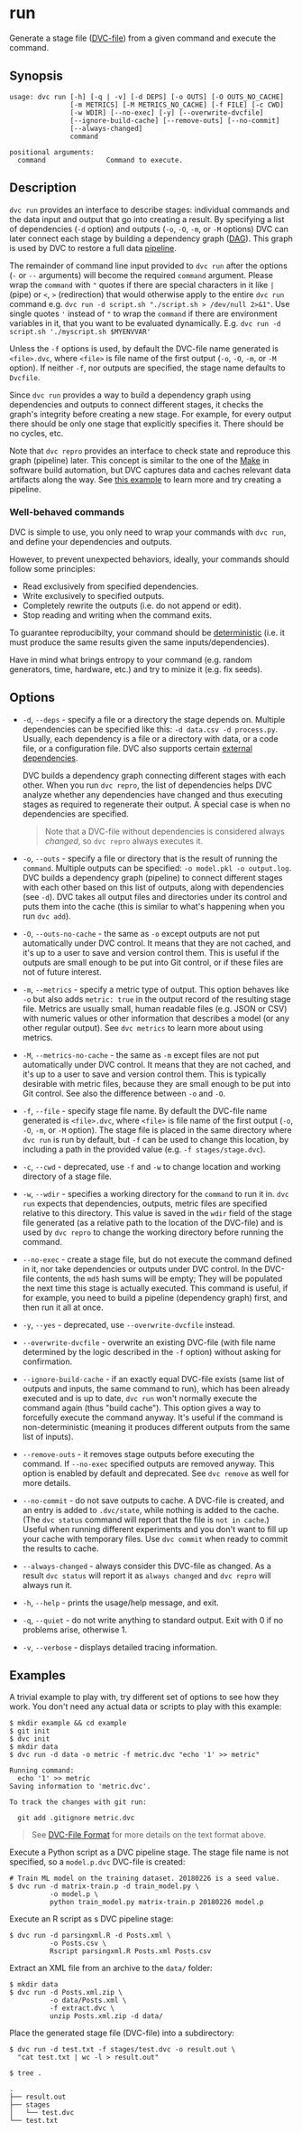 # run

Generate a stage file ([DVC-file](/doc/user-guide/dvc-file-format)) from a given
command and execute the command.

## Synopsis

```usage
usage: dvc run [-h] [-q | -v] [-d DEPS] [-o OUTS] [-O OUTS_NO_CACHE]
               [-m METRICS] [-M METRICS_NO_CACHE] [-f FILE] [-c CWD]
               [-w WDIR] [--no-exec] [-y] [--overwrite-dvcfile]
               [--ignore-build-cache] [--remove-outs] [--no-commit]
               [--always-changed]
               command

positional arguments:
  command               Command to execute.
```

## Description

`dvc run` provides an interface to describe stages: individual commands and the
data input and output that go into creating a result. By specifying a list of
dependencies (`-d` option) and <abbr>outputs</abbr> (`-o`, `-O`, `-m`, or `-M`
options) DVC can later connect each stage by building a dependency graph
([DAG](https://en.wikipedia.org/wiki/Directed_acyclic_graph)). This graph is
used by DVC to restore a full data [pipeline](/doc/command-reference/pipeline).

The remainder of command line input provided to `dvc run` after the options (`-`
or `--` arguments) will become the required `command` argument. Please wrap the
`command` with `"` quotes if there are special characters in it like `|` (pipe)
or `<`, `>` (redirection) that would otherwise apply to the entire `dvc run`
command e.g. `dvc run -d script.sh "./script.sh > /dev/null 2>&1"`. Use single
quotes `'` instead of `"` to wrap the `command` if there are environment
variables in it, that you want to be evaluated dynamically. E.g.
`dvc run -d script.sh './myscript.sh $MYENVVAR'`

Unless the `-f` options is used, by default the DVC-file name generated is
`<file>.dvc`, where `<file>` is file name of the first output (`-o`, `-O`, `-m`,
or `-M` option). If neither `-f`, nor outputs are specified, the stage name
defaults to `Dvcfile`.

Since `dvc run` provides a way to build a dependency graph using dependencies
and outputs to connect different stages, it checks the graph's integrity before
creating a new stage. For example, for every output there should be only one
stage that explicitly specifies it. There should be no cycles, etc.

Note that `dvc repro` provides an interface to check state and reproduce this
graph (pipeline) later. This concept is similar to the one of the
[Make](https://www.gnu.org/software/make/) in software build automation, but DVC
captures data and <abbr>caches</abbr> relevant <abbr>data artifacts</abbr> along
the way. See [this example](/doc/get-started/example-pipeline) to learn more and
try creating a pipeline.

### Well-behaved commands

DVC is simple to use, you only need to wrap your commands with `dvc run`, and
define your dependencies and outputs.

However, to prevent unexpected behaviors, ideally, your commands should follow
some principles:

- Read exclusively from specified dependencies.
- Write exclusively to specified outputs.
- Completely rewrite the outputs (i.e. do not append or edit).
- Stop reading and writing when the command exits.

To guarantee reproducibilty, your command should be
[deterministic](https://en.wikipedia.org/wiki/Deterministic_algorithm) (i.e. it
must produce the same results given the same inputs/dependencies).

Have in mind what brings entropy to your command (e.g. random generators, time,
hardware, etc.) and try to minize it (e.g. fix seeds).

## Options

- `-d`, `--deps` - specify a file or a directory the stage depends on. Multiple
  dependencies can be specified like this: `-d data.csv -d process.py`. Usually,
  each dependency is a file or a directory with data, or a code file, or a
  configuration file. DVC also supports certain
  [external dependencies](/doc/user-guide/external-dependencies).

  DVC builds a dependency graph connecting different stages with each other.
  When you run `dvc repro`, the list of dependencies helps DVC analyze whether
  any dependencies have changed and thus executing stages as required to
  regenerate their output. A special case is when no dependencies are specified.

  > Note that a DVC-file without dependencies is considered always _changed_, so
  > `dvc repro` always executes it.

- `-o`, `--outs` - specify a file or directory that is the result of running the
  `command`. Multiple outputs can be specified: `-o model.pkl -o output.log`.
  DVC builds a dependency graph (pipeline) to connect different stages with each
  other based on this list of outputs, along with dependencies (see `-d`). DVC
  takes all output files and directories under its control and puts them into
  the cache (this is similar to what's happening when you run `dvc add`).

- `-O`, `--outs-no-cache` - the same as `-o` except outputs are not put
  automatically under DVC control. It means that they are not cached, and it's
  up to a user to save and version control them. This is useful if the outputs
  are small enough to be put into Git control, or if these files are not of
  future interest.

- `-m`, `--metrics` - specify a metric type of output. This option behaves like
  `-o` but also adds `metric: true` in the output record of the resulting stage
  file. Metrics are usually small, human readable files (e.g. JSON or CSV) with
  numeric values or other information that describes a model (or any other
  regular output). See `dvc metrics` to learn more about using metrics.

- `-M`, `--metrics-no-cache` - the same as `-m` except files are not put
  automatically under DVC control. It means that they are not cached, and it's
  up to a user to save and version control them. This is typically desirable
  with metric files, because they are small enough to be put into Git control.
  See also the difference between `-o` and `-O`.

- `-f`, `--file` - specify stage file name. By default the DVC-file name
  generated is `<file>.dvc`, where `<file>` is file name of the first output
  (`-o`, `-O`, `-m`, or `-M` option). The stage file is placed in the same
  directory where `dvc run` is run by default, but `-f` can be used to change
  this location, by including a path in the provided value (e.g.
  `-f stages/stage.dvc`).

- `-c`, `--cwd` - deprecated, use `-f` and `-w` to change location and working
  directory of a stage file.

- `-w`, `--wdir` - specifies a working directory for the `command` to run it in.
  `dvc run` expects that dependencies, outputs, metric files are specified
  relative to this directory. This value is saved in the `wdir` field of the
  stage file generated (as a relative path to the location of the DVC-file) and
  is used by `dvc repro` to change the working directory before running the
  command.

- `--no-exec` - create a stage file, but do not execute the command defined in
  it, nor take dependencies or outputs under DVC control. In the DVC-file
  contents, the `md5` hash sums will be empty; They will be populated the next
  time this stage is actually executed. This command is useful, if for example,
  you need to build a pipeline (dependency graph) first, and then run it all at
  once.

- `-y`, `--yes` - deprecated, use `--overwrite-dvcfile` instead.

- `--overwrite-dvcfile` - overwrite an existing DVC-file (with file name
  determined by the logic described in the `-f` option) without asking for
  confirmation.

- `--ignore-build-cache` - if an exactly equal DVC-file exists (same list of
  outputs and inputs, the same command to run), which has been already executed
  and is up to date, `dvc run` won't normally execute the command again (thus
  "build cache"). This option gives a way to forcefully execute the command
  anyway. It's useful if the command is non-deterministic (meaning it produces
  different outputs from the same list of inputs).

- `--remove-outs` - it removes stage outputs before executing the command. If
  `--no-exec` specified outputs are removed anyway. This option is enabled by
  default and deprecated. See `dvc remove` as well for more details.

- `--no-commit` - do not save outputs to cache. A DVC-file is created, and an
  entry is added to `.dvc/state`, while nothing is added to the cache. (The
  `dvc status` command will report that the file is `not in cache`.) Useful when
  running different experiments and you don't want to fill up your cache with
  temporary files. Use `dvc commit` when ready to commit the results to cache.

- `--always-changed` - always consider this DVC-file as changed. As a result
  `dvc status` will report it as `always changed` and `dvc repro` will always
  run it.

- `-h`, `--help` - prints the usage/help message, and exit.

- `-q`, `--quiet` - do not write anything to standard output. Exit with 0 if no
  problems arise, otherwise 1.

- `-v`, `--verbose` - displays detailed tracing information.

## Examples

A trivial example to play with, try different set of options to see how they
work. You don't need any actual data or scripts to play with this example:

```dvc
$ mkdir example && cd example
$ git init
$ dvc init
$ mkdir data
$ dvc run -d data -o metric -f metric.dvc "echo '1' >> metric"

Running command:
  echo '1' >> metric
Saving information to 'metric.dvc'.

To track the changes with git run:

  git add .gitignore metric.dvc
```

> See [DVC-File Format](/doc/user-guide/dvc-file-format) for more details on the
> text format above.

Execute a Python script as a DVC pipeline stage. The stage file name is not
specified, so a `model.p.dvc` DVC-file is created:

```dvc
# Train ML model on the training dataset. 20180226 is a seed value.
$ dvc run -d matrix-train.p -d train_model.py \
          -o model.p \
          python train_model.py matrix-train.p 20180226 model.p
```

Execute an R script as s DVC pipeline stage:

```dvc
$ dvc run -d parsingxml.R -d Posts.xml \
          -o Posts.csv \
          Rscript parsingxml.R Posts.xml Posts.csv
```

Extract an XML file from an archive to the `data/` folder:

```dvc
$ mkdir data
$ dvc run -d Posts.xml.zip \
          -o data/Posts.xml \
          -f extract.dvc \
          unzip Posts.xml.zip -d data/
```

Place the generated stage file (DVC-file) into a subdirectory:

```dvc
$ dvc run -d test.txt -f stages/test.dvc -o result.out \
  "cat test.txt | wc -l > result.out"

$ tree .

.
├── result.out
├── stages
│   └── test.dvc
└── test.txt
```

